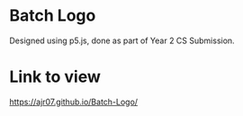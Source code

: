# Batch Logo
Designed using p5.js, done as part of Year 2 CS Submission. 

# Link to view 
https://ajr07.github.io/Batch-Logo/


